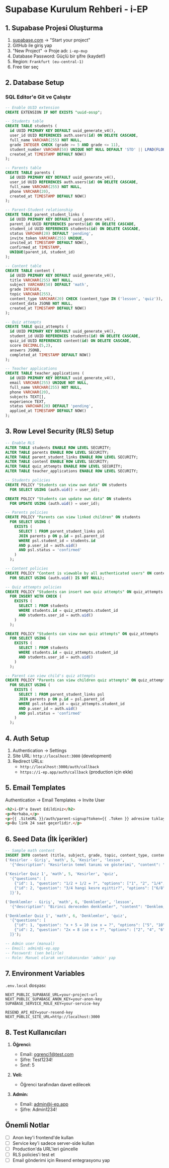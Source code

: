 # Supabase Kurulum Rehberi - i-EP

## 1. Supabase Projesi Oluşturma

1. [supabase.com](https://supabase.com) → "Start your project"
2. GitHub ile giriş yap
3. "New Project" → Proje adı: `i-ep-mvp`
4. Database Password: Güçlü bir şifre (kaydet!)
5. Region: `Frankfurt (eu-central-1)`
6. Free tier seç

## 2. Database Setup

### SQL Editor'e Git ve Çalıştır

```sql
-- Enable UUID extension
CREATE EXTENSION IF NOT EXISTS "uuid-ossp";

-- Students table
CREATE TABLE students (
  id UUID PRIMARY KEY DEFAULT uuid_generate_v4(),
  user_id UUID REFERENCES auth.users(id) ON DELETE CASCADE,
  full_name VARCHAR(255) NOT NULL,
  grade INTEGER CHECK (grade >= 5 AND grade <= 11),
  student_number VARCHAR(50) UNIQUE NOT NULL DEFAULT 'STD' || LPAD(FLOOR(RANDOM() * 999999)::TEXT, 6, '0'),
  created_at TIMESTAMP DEFAULT NOW()
);

-- Parents table
CREATE TABLE parents (
  id UUID PRIMARY KEY DEFAULT uuid_generate_v4(),
  user_id UUID REFERENCES auth.users(id) ON DELETE CASCADE,
  full_name VARCHAR(255) NOT NULL,
  phone VARCHAR(20),
  created_at TIMESTAMP DEFAULT NOW()
);

-- Parent-Student relationship
CREATE TABLE parent_student_links (
  id UUID PRIMARY KEY DEFAULT uuid_generate_v4(),
  parent_id UUID REFERENCES parents(id) ON DELETE CASCADE,
  student_id UUID REFERENCES students(id) ON DELETE CASCADE,
  status VARCHAR(20) DEFAULT 'pending',
  invite_token VARCHAR(255) UNIQUE,
  invited_at TIMESTAMP DEFAULT NOW(),
  confirmed_at TIMESTAMP,
  UNIQUE(parent_id, student_id)
);

-- Content table
CREATE TABLE content (
  id UUID PRIMARY KEY DEFAULT uuid_generate_v4(),
  title VARCHAR(255) NOT NULL,
  subject VARCHAR(50) DEFAULT 'math',
  grade INTEGER,
  topic VARCHAR(255),
  content_type VARCHAR(20) CHECK (content_type IN ('lesson', 'quiz')),
  content_data JSONB NOT NULL,
  created_at TIMESTAMP DEFAULT NOW()
);

-- Quiz attempts
CREATE TABLE quiz_attempts (
  id UUID PRIMARY KEY DEFAULT uuid_generate_v4(),
  student_id UUID REFERENCES students(id) ON DELETE CASCADE,
  quiz_id UUID REFERENCES content(id) ON DELETE CASCADE,
  score DECIMAL(5,2),
  answers JSONB,
  completed_at TIMESTAMP DEFAULT NOW()
);

-- Teacher applications
CREATE TABLE teacher_applications (
  id UUID PRIMARY KEY DEFAULT uuid_generate_v4(),
  email VARCHAR(255) UNIQUE NOT NULL,
  full_name VARCHAR(255) NOT NULL,
  phone VARCHAR(20),
  subjects TEXT[],
  experience TEXT,
  status VARCHAR(20) DEFAULT 'pending',
  applied_at TIMESTAMP DEFAULT NOW()
);
```

## 3. Row Level Security (RLS) Setup

```sql
-- Enable RLS
ALTER TABLE students ENABLE ROW LEVEL SECURITY;
ALTER TABLE parents ENABLE ROW LEVEL SECURITY;
ALTER TABLE parent_student_links ENABLE ROW LEVEL SECURITY;
ALTER TABLE content ENABLE ROW LEVEL SECURITY;
ALTER TABLE quiz_attempts ENABLE ROW LEVEL SECURITY;
ALTER TABLE teacher_applications ENABLE ROW LEVEL SECURITY;

-- Students policies
CREATE POLICY "Students can view own data" ON students
  FOR SELECT USING (auth.uid() = user_id);

CREATE POLICY "Students can update own data" ON students
  FOR UPDATE USING (auth.uid() = user_id);

-- Parents policies
CREATE POLICY "Parents can view linked children" ON students
  FOR SELECT USING (
    EXISTS (
      SELECT 1 FROM parent_student_links psl
      JOIN parents p ON p.id = psl.parent_id
      WHERE psl.student_id = students.id
      AND p.user_id = auth.uid()
      AND psl.status = 'confirmed'
    )
  );

-- Content policies
CREATE POLICY "Content is viewable by all authenticated users" ON content
  FOR SELECT USING (auth.uid() IS NOT NULL);

-- Quiz attempts policies
CREATE POLICY "Students can insert own quiz attempts" ON quiz_attempts
  FOR INSERT WITH CHECK (
    EXISTS (
      SELECT 1 FROM students
      WHERE students.id = quiz_attempts.student_id
      AND students.user_id = auth.uid()
    )
  );

CREATE POLICY "Students can view own quiz attempts" ON quiz_attempts
  FOR SELECT USING (
    EXISTS (
      SELECT 1 FROM students
      WHERE students.id = quiz_attempts.student_id
      AND students.user_id = auth.uid()
    )
  );

-- Parent can view child's quiz attempts
CREATE POLICY "Parents can view children quiz attempts" ON quiz_attempts
  FOR SELECT USING (
    EXISTS (
      SELECT 1 FROM parent_student_links psl
      JOIN parents p ON p.id = psl.parent_id
      WHERE psl.student_id = quiz_attempts.student_id
      AND p.user_id = auth.uid()
      AND psl.status = 'confirmed'
    )
  );
```

## 4. Auth Setup

1. Authentication → Settings
2. Site URL: `http://localhost:3000` (development)
3. Redirect URLs:
   - `http://localhost:3000/auth/callback`
   - `https://i-ep.app/auth/callback` (production için ekle)

## 5. Email Templates

Authentication → Email Templates → Invite User

```html
<h2>i-EP'e Davet Edildiniz</h2>
<p>Merhaba,</p>
<p>{{ .SiteURL }}/auth/parent-signup?token={{ .Token }} adresine tıklayarak kayıt olabilirsiniz.</p>
<p>Bu link 24 saat geçerlidir.</p>
```

## 6. Seed Data (İlk İçerikler)

```sql
-- Sample math content
INSERT INTO content (title, subject, grade, topic, content_type, content_data) VALUES
('Kesirler - Giriş', 'math', 5, 'Kesirler', 'lesson', 
  '{"description": "Kesirlerin temel tanımı ve gösterimi", "content": "Kesir, bir bütünün parçalarını ifade eder..."}'),
  
('Kesirler Quiz 1', 'math', 5, 'Kesirler', 'quiz',
  '{"questions": [
    {"id": 1, "question": "1/2 + 1/2 = ?", "options": ["1", "2", "1/4", "1/2"], "correct": 0},
    {"id": 2, "question": "3/4 hangi kesre eşittir?", "options": ["6/8", "4/3", "1/4", "2/4"], "correct": 0}
  ]}'),

('Denklemler - Giriş', 'math', 6, 'Denklemler', 'lesson',
  '{"description": "Birinci dereceden denklemler", "content": "Denklem, eşitlik içeren matematiksel ifadedir..."}'),

('Denklemler Quiz 1', 'math', 6, 'Denklemler', 'quiz',
  '{"questions": [
    {"id": 1, "question": "x + 5 = 10 ise x = ?", "options": ["5", "10", "15", "0"], "correct": 0},
    {"id": 2, "question": "2x = 8 ise x = ?", "options": ["2", "4", "6", "8"], "correct": 1}
  ]}');

-- Admin user (manual)
-- Email: admin@i-ep.app
-- Password: (sen belirle)
-- Role: Manuel olarak veritabanından 'admin' yap
```

## 7. Environment Variables

`.env.local` dosyası:

```env
NEXT_PUBLIC_SUPABASE_URL=your-project-url
NEXT_PUBLIC_SUPABASE_ANON_KEY=your-anon-key
SUPABASE_SERVICE_ROLE_KEY=your-service-key

RESEND_API_KEY=your-resend-key
NEXT_PUBLIC_SITE_URL=http://localhost:3000
```

## 8. Test Kullanıcıları

1. **Öğrenci:**
   - Email: <ogrenci1@test.com>
   - Şifre: Test1234!
   - Sınıf: 5

2. **Veli:**
   - Öğrenci tarafından davet edilecek

3. **Admin:**
   - Email: <admin@i-ep.app>
   - Şifre: Admin1234!

## Önemli Notlar

- [ ] Anon key'i frontend'de kullan
- [ ] Service key'i sadece server-side kullan
- [ ] Production'da URL'leri güncelle
- [ ] RLS policies'i test et
- [ ] Email gönderimi için Resend entegrasyonu yap
